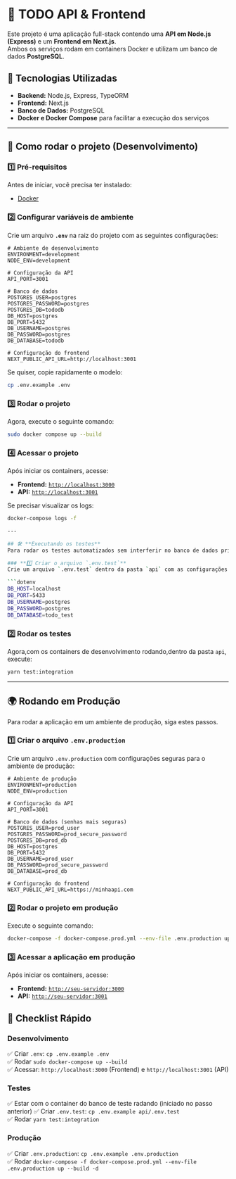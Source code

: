# 📝 TODO API & Frontend

Este projeto é uma aplicação full-stack contendo uma **API em Node.js (Express)** e um **Frontend em Next.js**.  
Ambos os serviços rodam em containers Docker e utilizam um banco de dados **PostgreSQL**.

## 📌 Tecnologias Utilizadas

- **Backend:** Node.js, Express, TypeORM
- **Frontend:** Next.js
- **Banco de Dados:** PostgreSQL
- **Docker e Docker Compose** para facilitar a execução dos serviços

---

## 🚀 **Como rodar o projeto (Desenvolvimento)**

### **1️⃣ Pré-requisitos**
Antes de iniciar, você precisa ter instalado:
- [Docker](https://www.docker.com/)

### **2️⃣ Configurar variáveis de ambiente**
Crie um arquivo **`.env`** na raiz do projeto com as seguintes configurações:

```dotenv
# Ambiente de desenvolvimento
ENVIRONMENT=development
NODE_ENV=development

# Configuração da API
API_PORT=3001

# Banco de dados
POSTGRES_USER=postgres
POSTGRES_PASSWORD=postgres
POSTGRES_DB=tododb
DB_HOST=postgres
DB_PORT=5432
DB_USERNAME=postgres
DB_PASSWORD=postgres
DB_DATABASE=tododb

# Configuração do frontend
NEXT_PUBLIC_API_URL=http://localhost:3001
```

Se quiser, copie rapidamente o modelo:
```bash
cp .env.example .env
```

### **3️⃣ Rodar o projeto**
Agora, execute o seguinte comando:

```bash
sudo docker compose up --build
```

### **4️⃣ Acessar o projeto**
Após iniciar os containers, acesse:
- **Frontend:** [`http://localhost:3000`](http://localhost:3000)
- **API:** [`http://localhost:3001`](http://localhost:3001)

Se precisar visualizar os logs:
```bash
docker-compose logs -f

---

## 🛠 **Executando os testes**
Para rodar os testes automatizados sem interferir no banco de dados principal, usamos um **banco separado (`postgres-test`)**.

### **1️⃣ Criar o arquivo `.env.test`**
Crie um arquivo `.env.test` dentro da pasta `api` com as configurações do banco de dados de testes:

```dotenv
DB_HOST=localhost
DB_PORT=5433
DB_USERNAME=postgres
DB_PASSWORD=postgres
DB_DATABASE=todo_test
```

### **2️⃣ Rodar os testes**
Agora,com os containers de desenvolvimento rodando,dentro da pasta `api`, execute:

```bash
yarn test:integration
```

---

## 🌍 **Rodando em Produção**
Para rodar a aplicação em um ambiente de produção, siga estes passos.

### **1️⃣ Criar o arquivo `.env.production`**
Crie um arquivo `.env.production` com configurações seguras para o ambiente de produção:

```dotenv
# Ambiente de produção
ENVIRONMENT=production
NODE_ENV=production

# Configuração da API
API_PORT=3001

# Banco de dados (senhas mais seguras)
POSTGRES_USER=prod_user
POSTGRES_PASSWORD=prod_secure_password
POSTGRES_DB=prod_db
DB_HOST=postgres
DB_PORT=5432
DB_USERNAME=prod_user
DB_PASSWORD=prod_secure_password
DB_DATABASE=prod_db

# Configuração do frontend
NEXT_PUBLIC_API_URL=https://minhaapi.com
```

### **2️⃣ Rodar o projeto em produção**
Execute o seguinte comando:

```bash
docker-compose -f docker-compose.prod.yml --env-file .env.production up --build -d
```

### **3️⃣ Acessar a aplicação em produção**
Após iniciar os containers, acesse:
- **Frontend:** [`http://seu-servidor:3000`](http://seu-servidor:3000)
- **API:** [`http://seu-servidor:3001`](http://seu-servidor:3001)


## 📜 **Checklist Rápido**
### **Desenvolvimento**
✅ Criar `.env`: `cp .env.example .env`  
✅ Rodar `sudo docker-compose up --build`  
✅ Acessar: `http://localhost:3000` (Frontend) e `http://localhost:3001` (API)  

### **Testes**
✅ Estar com o container do banco de teste radando (iniciado no passo anterior)
✅ Criar `.env.test`: `cp .env.example api/.env.test`  
✅ Rodar `yarn test:integration`  

### **Produção**
✅ Criar `.env.production`: `cp .env.example .env.production`  
✅ Rodar `docker-compose -f docker-compose.prod.yml --env-file .env.production up --build -d`  